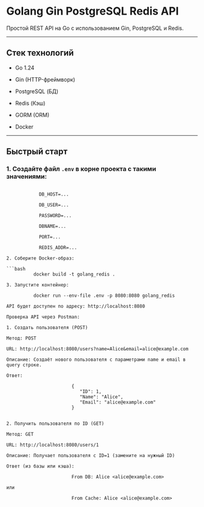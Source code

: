# Golang Gin PostgreSQL Redis API

Простой REST API на Go с использованием Gin, PostgreSQL и Redis.

---

## Стек технологий

- Go 1.24

- Gin (HTTP-фреймворк)

- PostgreSQL (БД)

- Redis (Кэш)

- GORM (ORM)

- Docker

---

## Быстрый старт

### 1. Создайте файл `.env` в корне проекта с такими значениями:

```env

            DB_HOST=...

            DB_USER=...

            PASSWORD=...

            DBNAME=...

            PORT=...

            REDIS_ADDR=...

2. Соберите Docker-образ:

```bash
          docker build -t golang_redis .

3. Запустите контейнер:

          docker run --env-file .env -p 8080:8080 golang_redis

API будет доступен по адресу: http://localhost:8080

Проверка API через Postman:

1. Создать пользователя (POST)

Метод: POST

URL: http://localhost:8080/users?name=Alice&email=alice@example.com

Описание: Создаёт нового пользователя с параметрами name и email в query строке.

Ответ:

                        {
                           "ID": 1,
                           "Name": "Alice",
                           "Email": "alice@example.com"
                        }


2. Получить пользователя по ID (GET)

Метод: GET

URL: http://localhost:8080/users/1

Описание: Получает пользователя с ID=1 (замените на нужный ID)

Ответ (из базы или кэша):

                        From DB: Alice <alice@example.com>

или

                        From Cache: Alice <alice@example.com>
